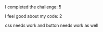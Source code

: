 
I completed the challenge: 5


I feel good about my code: 2


css needs work and button needs work as well
